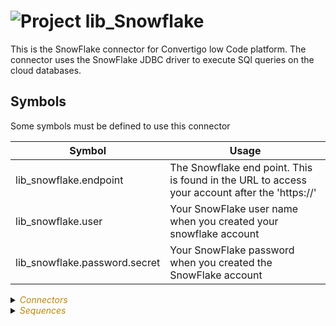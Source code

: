 
# ![](https://github.com/convertigo/convertigo/blob/develop/engine/src/com/twinsoft/convertigo/beans/core/images/project_color_16x16.png?raw=true "Project") lib_Snowflake

This is the SnowFlake connector for Convertigo low Code platform. The connector uses the SnowFlake JDBC driver to execute SQl queries on the cloud databases.

## Symbols

Some symbols must be defined to use this connector

|Symbol     | Usage                 |
|------------|----------------------|
| lib_snowflake.endpoint | The Snowflake end point. This is found in the URL to access your account after the 'https://' |
| lib_snowflake.user | Your SnowFlake user name when you created your snowflake account |
| lib_snowflake.password.secret | Your SnowFlake password when you created the SnowFlake account |



<details><summary><span style="color:DarkGoldenRod"><i>Connectors</i></span></summary><blockquote><p>


## ![](https://github.com/convertigo/convertigo/blob/develop/engine/src/com/twinsoft/convertigo/beans/connectors/images/sqlconnector_color_16x16.png?raw=true "SqlConnector") SnowFlakeConnector

Connector definitions

<details><summary><span style="color:DarkGoldenRod"><i>Transactions</i></span></summary><blockquote><p>


<details><summary><b>ExecuteQuery</b></summary><blockquote><p>


### ![](https://github.com/convertigo/convertigo/blob/develop/engine/src/com/twinsoft/convertigo/beans/transactions/images/sqltransaction_color_16x16.png?raw=true "SqlTransaction") ExecuteQuery



<span style="color:DarkGoldenRod">Variables</span>

<table>
<tr>
<th>
name
</th>
<th>
comment
</th>
</tr>
<tr>
<td>
<img src="https://github.com/convertigo/convertigo/blob/develop/engine/src/com/twinsoft/convertigo/beans/variables/images/variable_color_16x16.png?raw=true "  alt="RequestableVariable" >&nbsp;query
</td>
<td>

</td>
</tr>
<tr>
<td>
<img src="https://github.com/convertigo/convertigo/blob/develop/engine/src/com/twinsoft/convertigo/beans/variables/images/variable_color_16x16.png?raw=true "  alt="RequestableVariable" >&nbsp;schema
</td>
<td>

</td>
</tr>
</table>

</p></blockquote></details>

<details><summary><b>TestDatabase</b> : A test Transaction to return data from the SnowFlake Sample database</summary><blockquote><p>


### ![](https://github.com/convertigo/convertigo/blob/develop/engine/src/com/twinsoft/convertigo/beans/transactions/images/sqltransaction_color_16x16.png?raw=true "SqlTransaction") TestDatabase

A test Transaction to return data from the SnowFlake Sample database
</p></blockquote></details>
</p></blockquote></details>
</p></blockquote></details>

<details><summary><span style="color:DarkGoldenRod"><i>Sequences</i></span></summary><blockquote><p>


## ![](https://github.com/convertigo/convertigo/blob/develop/engine/src/com/twinsoft/convertigo/beans/sequences/images/genericsequence_color_16x16.png?raw=true "GenericSequence") ExecuteQuery

Executes a Query on SnowFlake. The query must be in SQL format and you must provide the schema and the query itself


<span style="color:DarkGoldenRod">Variables</span>

<table>
<tr>
<th>
name
</th>
<th>
comment
</th>
</tr>
<tr>
<td>
<img src="https://github.com/convertigo/convertigo/blob/develop/engine/src/com/twinsoft/convertigo/beans/variables/images/variable_color_16x16.png?raw=true "  alt="RequestableVariable" >&nbsp;Query
</td>
<td>

</td>
</tr>
<tr>
<td>
<img src="https://github.com/convertigo/convertigo/blob/develop/engine/src/com/twinsoft/convertigo/beans/variables/images/variable_color_16x16.png?raw=true "  alt="RequestableVariable" >&nbsp;Schema
</td>
<td>

</td>
</tr>
</table>

</p></blockquote></details>
